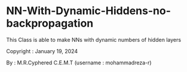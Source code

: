 # NN-With-Dynamic-Hiddens-no-backpropagation
This Class is able to make NNs with dynamic numbers of hidden layers

Copyright : January 19, 2024

By : M.R.Cyphered C.E.M.T (username : mohammadreza-r)
